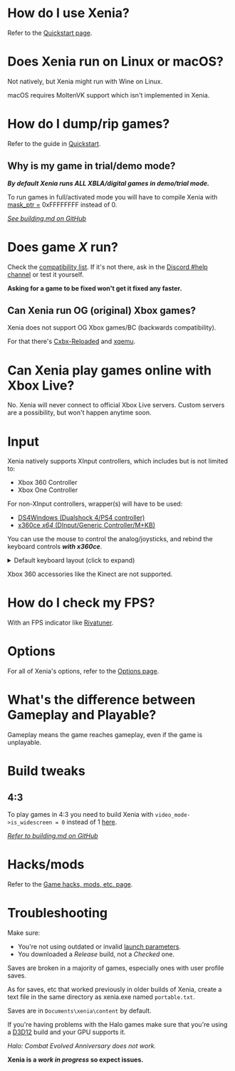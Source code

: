 # How do I use Xenia?

Refer to the [Quickstart page](../wiki/quickstart).


# Does Xenia run on Linux or macOS?

Not natively, but Xenia might run with Wine on Linux.

macOS requires MoltenVK support which isn't implemented in Xenia.


# How do I dump/rip games?

Refer to the guide in [Quickstart](../wiki/Quickstart#How-to-rip-games).

## Why is my game in trial/demo mode?

***By default Xenia runs ALL XBLA/digital games in demo/trial mode.***

To run games in full/activated mode you will have to compile Xenia with [mask_ptr =](https://github.com/xenia-project/xenia/blob/master/src/xenia/kernel/xam/xam_content.cc#L52) 0xFFFFFFFF instead of 0.

*[See building.md on GitHub](https://github.com/xenia-project/xenia/blob/master/docs/building.md)*


# Does game *X* run?

Check the [compatibility list](https://github.com/xenia-project/game-compatibility/issues). If it's not there, ask in the [Discord #help channel](https://discord.me/xenia-emulator) or test it yourself.

**Asking for a game to be fixed won't get it fixed any faster.**

## Can Xenia run OG (original) Xbox games?

Xenia does not support OG Xbox games/BC (backwards compatibility).

For that there's [Cxbx-Reloaded](https://github.com/Cxbx-Reloaded/Cxbx-Reloaded) and [xqemu](https://github.com/xqemu/xqemu).


# Can Xenia play games online with Xbox Live?

No. Xenia will never connect to official Xbox Live servers. Custom servers are a possibility, but won't happen anytime soon.


# Input

Xenia natively supports XInput controllers, which includes but is not limited to:
* Xbox 360 Controller
* Xbox One Controller

For non-XInput controllers, wrapper(s) will have to be used:
* [DS4Windows (Dualshock 4/PS4 controller)](https://github.com/Ryochan7/DS4Windows/releases)
* [x360ce *x64* (DInput/Generic Controller/M+KB)](https://www.x360ce.com/)

You can use the mouse to control the analog/joysticks, and rebind the keyboard controls ***with x360ce***.

<details>
<summary>Default keyboard layout (click to expand)</summary>

![](https://cdn.discordapp.com/attachments/308207592482668545/437198231613734912/xenia_keyboard-layout.png)

</details>

Xbox 360 accessories like the Kinect are not supported.


# How do I check my FPS?

With an FPS indicator like [Rivatuner](https://www.guru3d.com/files-details/rtss-rivatuner-statistics-server-download.html).


# Options

For all of Xenia's options, refer to the [Options page](../wiki/Options).


# What's the difference between Gameplay and Playable?

Gameplay means the game reaches gameplay, even if the game is unplayable.


# Build tweaks

## 4:3

To play games in 4:3 you need to build Xenia with `video_mode->is_widescreen = 0` instead of 1 [here](https://github.com/xenia-project/xenia/blob/master/src/xenia/kernel/xboxkrnl/xboxkrnl_video.cc#L138).

*[Refer to building.md on GitHub](https://github.com/xenia-project/xenia/blob/master/docs/building.md)*


# Hacks/mods

Refer to the [Game hacks, mods, etc. page](../wiki/Game-hacks,-mods,-etc).


# Troubleshooting

Make sure:

* You're not using outdated or invalid [launch parameters](#Options).
* You downloaded a *Release* build, not a *Checked* one.

Saves are broken in a majority of games, especially ones with user profile saves.

As for saves, etc that worked previously in older builds of Xenia, create a text file in the same directory as xenia.exe named `portable.txt`.

Saves are in `Documents\xenia\content` by default.

If you're having problems with the Halo games make sure that you're using a [D3D12](https://ci.appveyor.com/api/projects/benvanik/xenia/artifacts/xenia-d3d12.zip?branch=d3d12&job=Configuration%3A%20Release&pr=false) build and your GPU supports it.

*Halo: Combat Evolved Anniversary does not work.*

**Xenia is a *work in progress* so expect issues.**